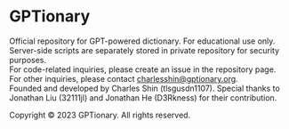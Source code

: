 # GPTionary
Official repository for GPT-powered dictionary. For educational use only.   
Server-side scripts are separately stored in private repository for security purposes.  
For code-related inquiries, please create an issue in the repository page.  
For other inquiries, please contact charlesshin@gptionary.org.  
Founded and developed by Charles Shin (tlsgusdn1107).
Special thanks to Jonathan Liu (32111jl) and Jonathan He (D3Rkness) for their contribution.
  
Copyright © 2023 GPTionary. All rights reserved.
